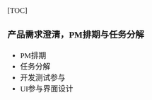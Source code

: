 <span  style="font-family: Simsun,serif; font-size: 17px; ">

[TOC]

### 产品需求澄清，PM排期与任务分解

- PM排期
- 任务分解
- 开发测试参与
- UI参与界面设计

</span>